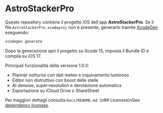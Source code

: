 # AstroStackerPro

Questo repository contiene il progetto iOS dell'app **AstroStackerPro**. Se il file `AstroStackerPro.xcodeproj` non è presente, generarlo tramite [XcodeGen](https://github.com/yonaskolb/XcodeGen) eseguendo:

```bash
xcodegen generate
```

Dopo la generazione apri il progetto su Xcode 15, imposta il Bundle ID e compila su iOS 17.

Principali funzionalità della versione 1.0.0:
- Planner notturno con dati meteo e inquinamento luminoso
- Editor non distruttivo con boost delle stelle
- AI denoise, super‑resolution e derotazione automatica
- Esportazione su iCloud Drive o ShareSheet

Per maggiori dettagli consulta `Docs/README.md`.
\n## Licenses\nSee [dependency licenses](Docs/QA/deps.md).
